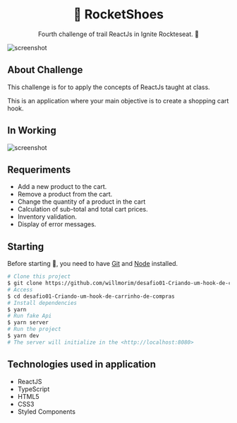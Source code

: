 <h1 align="center">👟 RocketShoes</h1>
<p align="center">Fourth challenge of trail ReactJs in Ignite Rockteseat. 🚀</p>

<img src="https://github.com/tiagopierre/challenge03-react-ignite-rocketshoes/blob/master/assets/screenshot.PNG" alt="screenshot"/>


<h2>About Challenge</h2>
<p>This challenge is for to apply the concepts of ReactJs taught at class.</p>
<p>This is an application where your main objective is to create a shopping cart hook.
</p>


<h2>In Working</h2>

<img src="https://github.com/tiagopierre/challenge03-react-ignite-rocketshoes/blob/master/assets/screenshot.gif" alt="screenshot"/>

<h2>Requeriments</h2>

<ul>
  <li> Add a new product to the cart.</li>
  <li> Remove a product from the cart.</li>
  <li> Change the quantity of a product in the cart</li>
  <li> Calculation of sub-total and total cart prices.</li>
  <li>Inventory validation.</li>
  <li>Display of error messages.</li>
</ul>

<h2>Starting</h2>

Before starting :checkered_flag:, you need to have [Git](https://git-scm.com) and [Node](https://nodejs.org/en/) installed.

```bash
# Clone this project
$ git clone https://github.com/willmorim/desafio01-Criando-um-hook-de-carrinho-de-compras.git
# Access
$ cd desafio01-Criando-um-hook-de-carrinho-de-compras
# Install dependencies
$ yarn
# Run fake Api
$ yarn server
# Run the project
$ yarn dev
# The server will initialize in the <http://localhost:8080>
```

<h2>Technologies used in application</h2>

<ul>
  <li>ReactJS</li>
  <li>TypeScript</li>
  <li>HTML5</li>
  <li>CSS3</li>
  <li>Styled Components</li>
</ul>
